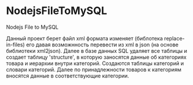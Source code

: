 # NodejsFileToMySQL
Nodejs File to MySQL

Данный проект берет файл xml формата изменяет (библотека replace-in-files)
его давая возможнность перевести из xml в json (на основе библиотеки xml2json).
Далее в базе данных SQL удаляет все таблицы и создает таблицу 'structure',
в которую заносятся данные об категориях товара и иерархии внутри категорий.
Создаются таблицы категорий и словари категорий. Далее по принадлежности 
товаров к категориям вносятся данные в соответствующие категории.
